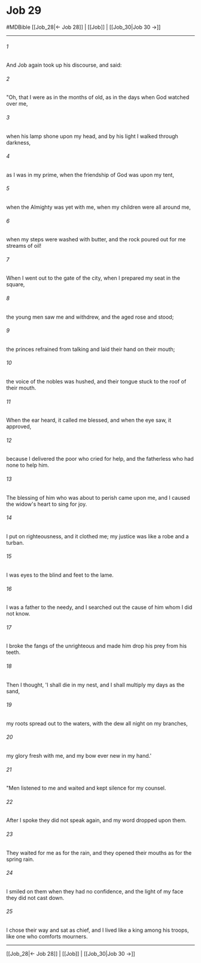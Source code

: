 # Job 29
#MDBible
[[Job_28|← Job 28]] | [[Job]] | [[Job_30|Job 30 →]]

***

###### 1 

And Job again took up his discourse, and said: 

###### 2 

"Oh, that I were as in the months of old, as in the days when God watched over me, 

###### 3 

when his lamp shone upon my head, and by his light I walked through darkness, 

###### 4 

as I was in my prime, when the friendship of God was upon my tent, 

###### 5 

when the Almighty was yet with me, when my children were all around me, 

###### 6 

when my steps were washed with butter, and the rock poured out for me streams of oil! 

###### 7 

When I went out to the gate of the city, when I prepared my seat in the square, 

###### 8 

the young men saw me and withdrew, and the aged rose and stood; 

###### 9 

the princes refrained from talking and laid their hand on their mouth; 

###### 10 

the voice of the nobles was hushed, and their tongue stuck to the roof of their mouth. 

###### 11 

When the ear heard, it called me blessed, and when the eye saw, it approved, 

###### 12 

because I delivered the poor who cried for help, and the fatherless who had none to help him. 

###### 13 

The blessing of him who was about to perish came upon me, and I caused the widow's heart to sing for joy. 

###### 14 

I put on righteousness, and it clothed me; my justice was like a robe and a turban. 

###### 15 

I was eyes to the blind and feet to the lame. 

###### 16 

I was a father to the needy, and I searched out the cause of him whom I did not know. 

###### 17 

I broke the fangs of the unrighteous and made him drop his prey from his teeth. 

###### 18 

Then I thought, 'I shall die in my nest, and I shall multiply my days as the sand, 

###### 19 

my roots spread out to the waters, with the dew all night on my branches, 

###### 20 

my glory fresh with me, and my bow ever new in my hand.' 

###### 21 

"Men listened to me and waited and kept silence for my counsel. 

###### 22 

After I spoke they did not speak again, and my word dropped upon them. 

###### 23 

They waited for me as for the rain, and they opened their mouths as for the spring rain. 

###### 24 

I smiled on them when they had no confidence, and the light of my face they did not cast down. 

###### 25 

I chose their way and sat as chief, and I lived like a king among his troops, like one who comforts mourners. 

***

[[Job_28|← Job 28]] | [[Job]] | [[Job_30|Job 30 →]]
